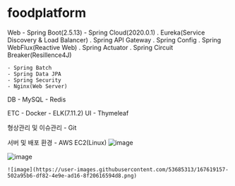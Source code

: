 # foodplatform



Web 
    - Spring Boot(2.5.13)
    - Spring Cloud(2020.0.1)
        . Eureka(Service Discovery & Load Balancer)
        . Spring API Gateway
        . Spring Config
        . Spring WebFlux(Reactive Web)
        . Spring Actuator
        . Spring Circuit Breaker(Resillence4J)

    - Spring Batch
    - Spring Data JPA
    - Spring Security
    - Nginx(Web Server)

DB
     - MySQL
     - Redis

ETC
     - Docker
     - ELK(7.11.2)
UI
     - Thymeleaf

형상관리 및 이슈관리
     - Git

서버 및 배포 환경
     - AWS EC2(Linux)
![image](https://user-images.githubusercontent.com/53685313/167619929-f42e6884-aa19-40b0-94db-cbedd4ce3594.png)


![image](https://user-images.githubusercontent.com/53685313/167619191-de12d7c4-b9e0-44bb-81b7-37ae94593d12.png)

    
    ![image](https://user-images.githubusercontent.com/53685313/167619157-502a95b6-df82-4e9e-ad16-8f20616594d8.png)
